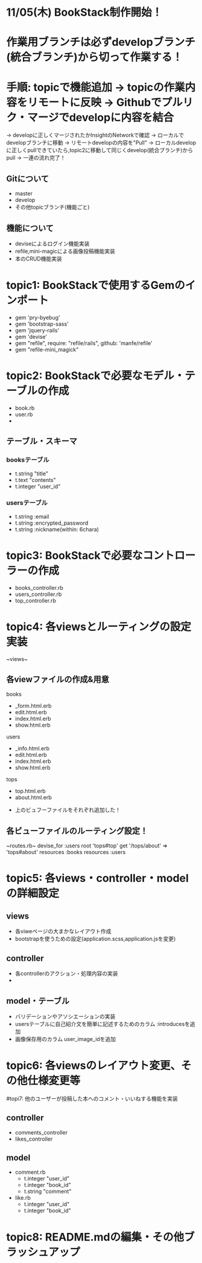 # 11/05(木) BookStack制作開始！

# 作業用ブランチは必ずdevelopブランチ(統合ブランチ)から切って作業する！
# 手順: topicで機能追加 → topicの作業内容をリモートに反映 → Githubでプルリク・マージでdevelopに内容を結合
  → developに正しくマージされたかInsightのNetworkで確認 → ローカルでdevelopブランチに移動 → リモートdevelopの内容を"Pull"
  → ローカルdevelopに正しくpullできていたら,topic2に移動して同じくdevelop(統合ブランチ)からpull → 一連の流れ完了！

## Gitについて
 - master
 - develop
 - その他topicブランチ(機能ごと)

## 機能について
 - deviseによるログイン機能実装
 - refile,mini-magicによる画像投稿機能実装
 - 本のCRUD機能実装

# topic1: BookStackで使用するGemのインポート
+ gem 'pry-byebug'
+ gem 'bootstrap-sass'
+ gem 'jquery-rails'
+ gem 'devise'
+ gem "refile", require: "refile/rails", github: 'manfe/refile'
+ gem "refile-mini_magick"

# topic2: BookStackで必要なモデル・テーブルの作成
- book.rb
- user.rb
- 
## テーブル・スキーマ

### booksテーブル
+ t.string "title"
+ t.text "contents"
+ t.integer "user_id"
### usersテーブル
+ t.string :email
+ t.string :encrypted_password
+ t.string :nickname(within: 6chara)

# topic3: BookStackで必要なコントローラーの作成
- books_controller.rb
- users_controller.rb
- top_controller.rb

# topic4: 各viewsとルーティングの設定実装
~views~
## 各viewファイルの作成&用意
 books
 + _form.html.erb
 + edit.html.erb
 + index.html.erb
 + show.html.erb
 
 users
 + _info.html.erb
 + edit.html.erb
 + index.html.erb
 + show.html.erb
 
 tops
 + top.html.erb
 + about.html.erb
 - 上のビュフーファイルをそれぞれ追加した！

## 各ビューファイルのルーティング設定！
~routes.rb~
  devise_for :users
  root 'tops#top'
  get '/tops/about' => 'tops#about'
  resources :books
  resources :users

# topic5: 各views・controller・modelの詳細設定
## views
 + 各viweページの大まかなレイアウト作成
 + bootstrapを使うための設定(application.scss,application.jsを変更) 

## controller
 + 各controllerのアクション・処理内容の実装
 + 
 
## model・テーブル
 + バリデーションやアソシエーションの実装
 + usersテーブルに自己紹介文を簡単に記述するためのカラム :introducesを追加
 + 画像保存用のカラム user_image_idを追加

# topic6: 各viewsのレイアウト変更、その他仕様変更等

#topi7: 他のユーザーが投稿した本へのコメント・いいねする機能を実装

## controller
 + comments_controller
 + likes_controller

## model
 + comment.rb
   - t.integer "user_id"
   - t.integer "book_id"
   - t.string "comment"
 + like.rb
   - t.integer "user_id"
   - t.integer "book_id"

# topic8: README.mdの編集・その他ブラッシュアップ
